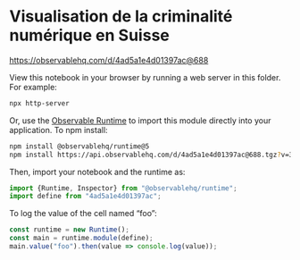 # Visualisation de la criminalité numérique en Suisse

https://observablehq.com/d/4ad5a1e4d01397ac@688

View this notebook in your browser by running a web server in this folder. For
example:

~~~sh
npx http-server
~~~

Or, use the [Observable Runtime](https://github.com/observablehq/runtime) to
import this module directly into your application. To npm install:

~~~sh
npm install @observablehq/runtime@5
npm install https://api.observablehq.com/d/4ad5a1e4d01397ac@688.tgz?v=3
~~~

Then, import your notebook and the runtime as:

~~~js
import {Runtime, Inspector} from "@observablehq/runtime";
import define from "4ad5a1e4d01397ac";
~~~

To log the value of the cell named “foo”:

~~~js
const runtime = new Runtime();
const main = runtime.module(define);
main.value("foo").then(value => console.log(value));
~~~
